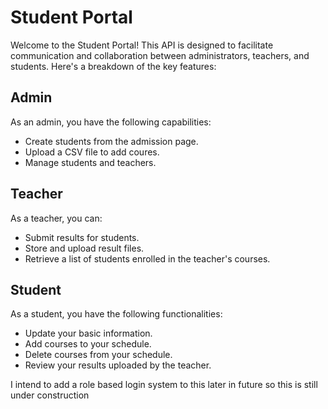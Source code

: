# Student Portal

Welcome to the Student Portal! This API is designed to facilitate communication and collaboration between administrators, teachers, and students. Here's a breakdown of the key features:

## Admin

As an admin, you have the following capabilities:

- Create students from the admission page.
- Upload a CSV file to add coures.
- Manage students and teachers.

## Teacher

As a teacher, you can:

- Submit results for students.
- Store and upload result files.
- Retrieve a list of students enrolled in the teacher's courses.

## Student

As a student, you have the following functionalities:

- Update your basic information.
- Add courses to your schedule.
- Delete courses from your schedule.
- Review your results uploaded by the teacher.

I intend to add a role based login system to this later in future so this is still under construction